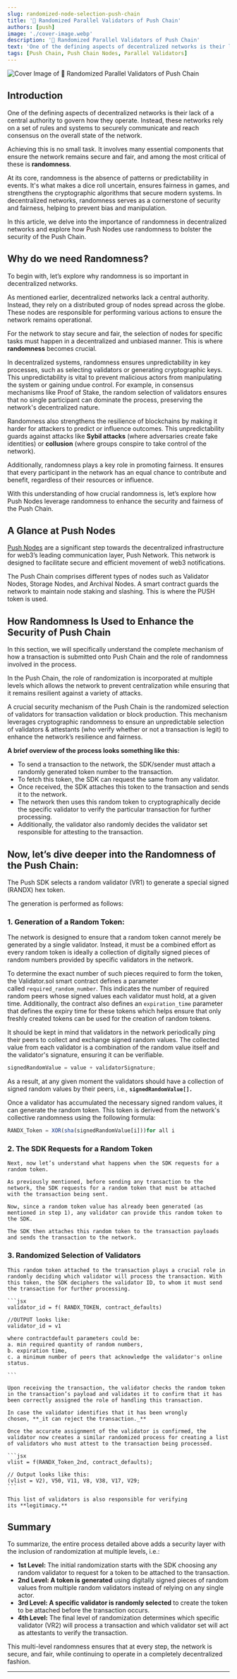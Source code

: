 ```yaml
---
slug: randomized-node-selection-push-chain
title: '👋 Randomized Parallel Validators of Push Chain'
authors: [push]
image: './cover-image.webp'
description: '👋 Randomized Parallel Validators of Push Chain'
text: 'One of the defining aspects of decentralized networks is their lack of a central authority to govern how they operate. Instead, these networks rely on a set of rules and systems to securely communicate and reach consensus on the overall state of the network.'
tags: [Push Chain, Push Chain Nodes, Parallel Validators]
---
```


![Cover Image of 👋 Randomized Parallel Validators of Push Chain](./cover-image.webp)

<!--truncate-->

## Introduction

One of the defining aspects of decentralized networks is their lack of a central authority to govern how they operate. Instead, these networks rely on a set of rules and systems to securely communicate and reach consensus on the overall state of the network.

Achieving this is no small task. It involves many essential components that ensure the network remains secure and fair, and among the most critical of these is **randomness**.

At its core, randomness is the absence of patterns or predictability in events. It's what makes a dice roll uncertain, ensures fairness in games, and strengthens the cryptographic algorithms that secure modern systems. In decentralized networks, randomness serves as a cornerstone of security and fairness, helping to prevent bias and manipulation.

In this article, we delve into the importance of randomness in decentralized networks and explore how Push Nodes use randomness to bolster the security of the Push Chain.

## Why do we need Randomness?

To begin with, let’s explore why randomness is so important in decentralized networks.

As mentioned earlier, decentralized networks lack a central authority. Instead, they rely on a distributed group of nodes spread across the globe. These nodes are responsible for performing various actions to ensure the network remains operational.

For the network to stay secure and fair, the selection of nodes for specific tasks must happen in a decentralized and unbiased manner. This is where **randomness** becomes crucial.

In decentralized systems, randomness ensures unpredictability in key processes, such as selecting validators or generating cryptographic keys. This unpredictability is vital to prevent malicious actors from manipulating the system or gaining undue control. For example, in consensus mechanisms like Proof of Stake, the random selection of validators ensures that no single participant can dominate the process, preserving the network's decentralized nature.

Randomness also strengthens the resilience of blockchains by making it harder for attackers to predict or influence outcomes. This unpredictability guards against attacks like **Sybil attacks** (where adversaries create fake identities) or **collusion** (where groups conspire to take control of the network).

Additionally, randomness plays a key role in promoting fairness. It ensures that every participant in the network has an equal chance to contribute and benefit, regardless of their resources or influence.

With this understanding of how crucial randomness is, let’s explore how Push Nodes leverage randomness to enhance the security and fairness of the Push Chain.

## A Glance at Push Nodes

[Push Nodes](https://push.org/blog/explaining-push-nodes/) are a significant step towards the decentralized infrastructure for web3’s leading communication layer, Push Network. This network is designed to facilitate secure and efficient movement of web3 notifications.

The Push Chain comprises different types of nodes such as Validator Nodes, Storage Nodes, and Archival Nodes. A smart contract guards the network to maintain node staking and slashing. This is where the PUSH token is used.

## How Randomness Is Used to Enhance the Security of Push Chain

In this section, we will specifically understand the complete mechanism of how a transaction is submitted onto Push Chain and the role of randomness involved in the process.

In the Push Chain, the role of randomization is incorporated at multiple levels which allows the network to prevent centralization while ensuring that it remains resilient against a variety of attacks.

A crucial security mechanism of the Push Chain is the randomized selection of validators for transaction validation or block production. This mechanism leverages cryptographic randomness to ensure an unpredictable selection of validators & attestants (who verify whether or not a transaction is legit) to enhance the network’s resilience and fairness.

**A brief overview of the process looks something like this:**

- To send a transaction to the network, the SDK/sender must attach a randomly generated token number to the transaction.
- To fetch this token, the SDK can request the same from any validator.
- Once received, the SDK attaches this token to the transaction and sends it to the network.
- The network then uses this random token to cryptographically decide the specific validator to verify the particular transaction for further processing.
- Additionally, the validator also randomly decides the validator set responsible for attesting to the transaction.

## Now, let’s dive deeper into the Randomness of the Push Chain:

The Push SDK selects a random validator (VR1) to generate a special signed (RANDX) hex token.

The generation is performed as follows:

### 1. **Generation of a Random Token:**

The network is designed to ensure that a random token cannot merely be generated by a single validator. Instead, it must be a combined effort as every random token is ideally a collection of digitally signed pieces of random numbers provided by specific validators in the network.

To determine the exact number of such pieces required to form the token, the Validator.sol smart contract defines a parameter called `required_random_number`. This indicates the number of required random peers whose signed values each validator must hold, at a given time. Additionally, the contract also defines an `expiration_time` parameter that defines the expiry time for these tokens which helps ensure that only freshly created tokens can be used for the creation of random tokens.

It should be kept in mind that validators in the network periodically ping their peers to collect and exchange signed random values. The collected value from each validator is a combination of the random value itself and the validator's signature, ensuring it can be verifiable.

```jsx
signedRandomValue = value + validatorSignature;
```

As a result, at any given moment the validators should have a collection of signed random values by their peers, i.e., **`signedRandomValue[].`**

Once a validator has accumulated the necessary signed random values, it can generate the random token. This token is derived from the network's collective randomness using the following formula:

```jsx
RANDX_Token = XOR(sha(signedRandomValue[i]))for all i

```

### 2. **The SDK Requests for a Random Token**

    Next, now let’s understand what happens when the SDK requests for a random token.

    As previously mentioned, before sending any transaction to the network, the SDK requests for a random token that must be attached with the transaction being sent.

    Now, since a random token value has already been generated (as mentioned in step 1), any validator can provide this random token to the SDK.

    The SDK then attaches this random token to the transaction payloads and sends the transaction to the network.

### 3. **Randomized Selection of Validators**

    This random token attached to the transaction plays a crucial role in randomly deciding which validator will process the transaction. With this token, the SDK deciphers the validator ID, to whom it must send the transaction for further processing.

    ```jsx
    validator_id = f( RANDX_TOKEN, contract_defaults)

    //OUTPUT looks like:
    validator_id = v1

    where contractdefault parameters could be:
    a. min required quantity of random numbers,
    b. expiration time,
    c. a minimum number of peers that acknowledge the validator's online status.

    ```

    Upon receiving the transaction, the validator checks the random token in the transaction’s payload and validates it to confirm that it has been correctly assigned the role of handling this transaction.

    In case the validator identifies that it has been wrongly chosen, **_it can reject the transaction._**

    Once the accurate assignment of the validator is confirmed, the validator now creates a similar randomized process for creating a list of validators who must attest to the transaction being processed.

    ```jsx
    vlist = f(RANDX_Token_2nd, contract_defaults);

    // Output looks like this:
    (vlist = V2), V50, V11, V8, V38, V17, V29;
    ```

    This list of validators is also responsible for verifying its **legitimacy.**

## Summary

To summarize, the entire process detailed above adds a security layer with the inclusion of randomization at multiple levels, i.e.:

- **1st Level:** The initial randomization starts with the SDK choosing any random validator to request for a token to be attached to the transaction.
- **2nd Level: A token is generated** using digitally signed pieces of random values from multiple random validators instead of relying on any single actor.
- **3rd Level: A specific validator is randomly selected** to create the token to be attached before the transaction occurs.
- **4th Level:** The final level of randomization determines which specific validator (VR2) will process a transaction and which validator set will act as attestants to verify the transaction.

This multi-level randomness ensures that at every step, the network is secure, and fair, while continuing to operate in a completely decentralized fashion.

---
